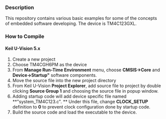 ### Description
This repository contains various basic examples for some of the concepts of
embedded software developing. The device is TM4C123GXL.

### How to Compile
#### Keil U-Vision 5.x
1. Create a new project
2. Choose TM4CGH6PM as the device
3. From **Manage Run-Time Environment** menu, choose **CMSIS->Core** and 
**Device->Startup"** software components.
4. Move the source file into the new project directory
5. From Keil U-Vision **Project Explorer**, add source file to project by double
clicking **Source Group 1** and choosing the source file in popup window.
6. Adding startup code will add device specific file named **"system_TM4C123.c".
** Under this file, change **CLOCK_SETUP** definition to **0** to prevent clock 
configuration done by startup code.
7. Build the source code and load the executable to the device.
